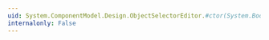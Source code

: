 ```yaml
---
uid: System.ComponentModel.Design.ObjectSelectorEditor.#ctor(System.Boolean)
internalonly: False
---
```

